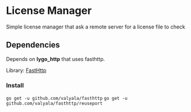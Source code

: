 # License Manager
Simple license manager that ask a remote server for a license file to check

## Dependencies
Depends on **lygo_http** that uses fasthttp.

Library: [FastHttp](https://github.com/valyala/fasthttp)

### Install
`go get -u github.com/valyala/fasthttp`
`go get -u github.com/valyala/fasthttp/reuseport`